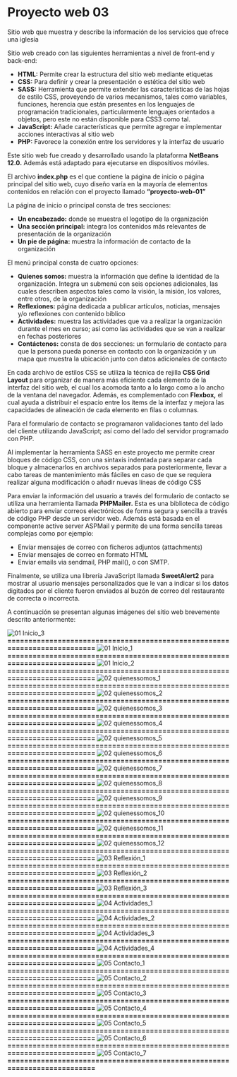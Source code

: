 # Proyecto web 03
Sitio web que muestra y describe la información de los servicios que ofrece una iglesia

Sitio web creado con las siguientes herramientas a nivel de front-end y back-end:

- **HTML:**	Permite crear la estructura del sitio web mediante etiquetas
- **CSS:**	Para definir y crear la presentación o estética del sitio web
- **SASS:**	Herramienta que permite extender las características de las hojas de estilo CSS, proveyendo de varios mecanismos, tales como variables, funciones, herencia que están presentes en los lenguajes de programación tradicionales, particularmente lenguajes orientados a objetos, pero este no están disponible para CSS3 como tal.
- **JavaScript:**	Añade características que permite agregar e implementar acciones interactivas al sitio web
- **PHP:**	Favorece la conexión entre los servidores y la interfaz de usuario

Este sitio web fue creado y desarrollado usando la plataforma **NetBeans 12.0.** Además está adaptado para ejecutarse en dispositivos móviles.

El archivo **index.php** es el que contiene la página de inicio o página principal del sitio web, cuyo diseño varía en la mayoría de elementos contenidos en relación con el proyecto llamado **“proyecto-web-01”**

La página de inicio o principal consta de tres secciones: 
- **Un encabezado:**	donde se muestra el logotipo de la organización
- **Una sección principal:**	integra los contenidos más relevantes de presentación de la organización 
- **Un pie de página:** 	muestra la información de contacto de la organización

El menú principal consta de cuatro opciones: 
- **Quienes somos:**	muestra la información que define la identidad de la organización. Integra un submenú con seis opciones adicionales, las cuales describen aspectos tales como la visión, la misión, los valores, entre otros, de la organización
- **Reflexiones:**	página dedicada a publicar artículos, noticias, mensajes y/o reflexiones con contenido bíblico
- **Actividades:**	muestra las actividades que va a realizar la organización durante el mes en curso; así como las actividades que se van a realizar en fechas posteriores 
- **Contáctenos:**	consta de dos secciones: un formulario de contacto para que la persona pueda ponerse en contacto con la organización y un mapa que muestra la ubicación junto con datos adicionales de contacto

En cada archivo de estilos CSS se utiliza la técnica de rejilla **CSS Grid Layout** para organizar de manera más eficiente cada elemento de la interfaz del sitio web, el cual los acomoda tanto a lo largo como a lo ancho de la ventana del navegador. Además, es complementado con **Flexbox,** el cual ayuda a distribuir el espacio entre los ítems de la interfaz y mejora las capacidades de alineación de cada elemento en filas o columnas.

Para el formulario de contacto se programaron validaciones tanto del lado del cliente utilizando JavaScript; así como del lado del servidor programado con PHP.

Al implementar la herramienta SASS en este proyecto me permite crear bloques de código CSS, con una sintaxis indentada para separar cada bloque y almacenarlos en archivos separados para posteriormente, llevar a cabo tareas de mantenimiento más fáciles en caso de que se requiera realizar alguna modificación o añadir nuevas líneas de código CSS

Para enviar la información del usuario a través del formulario de contacto se utiliza una herramienta  llamada **PHPMailer.** Esta es una biblioteca de código abierto para enviar correos electrónicos de forma segura y sencilla a través de código PHP desde un servidor web. Además está basada en el componente active server ASPMail y permite de una forma sencilla tareas complejas como por ejemplo:
- Enviar mensajes de correo con ficheros adjuntos (attachments) 
- Enviar mensajes de correo en formato HTML 
- Enviar emails via sendmail, PHP mail(), o con SMTP.

Finalmente, se utiliza una librería JavaScript llamada **SweetAlert2** para mostrar al usuario mensajes personalizados que le van a indicar si los datos digitados por el cliente fueron enviados al buzón de correo del restaurante de  correcta o incorrecta.

A continuación se presentan algunas imágenes del sitio web brevemente descrito anteriormente:

![01  Inicio_3](https://github.com/misproyectosweb/proyecto-web-03/assets/98922137/4b72804f-e354-4afe-b913-33330f112a87)
**==========================================================================**
![01  Inicio_1](https://github.com/misproyectosweb/proyecto-web-03/assets/98922137/f3c43b6a-91ab-4564-a1c3-70cb008803a9)
**==========================================================================**
![01  Inicio_2](https://github.com/misproyectosweb/proyecto-web-03/assets/98922137/41262a29-5bd9-4864-a78c-91dd1d6db808)
**==========================================================================**
![02  quienessomos_1](https://github.com/misproyectosweb/proyecto-web-03/assets/98922137/27e5ffe5-cf72-4380-8a0a-1c371e581d67)
**==========================================================================**
![02  quienessomos_2](https://github.com/misproyectosweb/proyecto-web-03/assets/98922137/4591112e-1df7-420d-b85c-5a7736fefda6)
**==========================================================================**
![02  quienessomos_3](https://github.com/misproyectosweb/proyecto-web-03/assets/98922137/a6b8f967-986b-473f-a59b-8e3afd5ba89f)
**==========================================================================**
![02  quienessomos_4](https://github.com/misproyectosweb/proyecto-web-03/assets/98922137/269b0663-67a6-4df6-8017-d759577b395f)
**==========================================================================**
![02  quienessomos_5](https://github.com/misproyectosweb/proyecto-web-03/assets/98922137/f64b13e3-2180-44e1-be8e-0b49e92b3e8e)
**==========================================================================**
![02  quienessomos_6](https://github.com/misproyectosweb/proyecto-web-03/assets/98922137/fa0bc193-42e5-4038-8c30-012fe5b90fa4)
**==========================================================================**
![02  quienessomos_7](https://github.com/misproyectosweb/proyecto-web-03/assets/98922137/fcc05193-fe92-43d0-b353-00a039321295)
**==========================================================================**
![02  quienessomos_8](https://github.com/misproyectosweb/proyecto-web-03/assets/98922137/02855d32-032e-4edf-82ed-db3a0c434b37)
**==========================================================================**
![02  quienessomos_9](https://github.com/misproyectosweb/proyecto-web-03/assets/98922137/4da01e15-b403-4a43-a1e0-e793b205846c)
**==========================================================================**
![02  quienessomos_10](https://github.com/misproyectosweb/proyecto-web-03/assets/98922137/c5028f4a-5779-467c-b6ca-c0a403ad4d9d)
**==========================================================================**
![02  quienessomos_11](https://github.com/misproyectosweb/proyecto-web-03/assets/98922137/a5a9ff9d-bc56-409c-8827-a1919f53807e)
**==========================================================================**
![02  quienessomos_12](https://github.com/misproyectosweb/proyecto-web-03/assets/98922137/814b238d-9bb0-4d60-af00-5810e5061350)
**==========================================================================**
![03  Reflexión_1](https://github.com/misproyectosweb/proyecto-web-03/assets/98922137/3f7e9897-061b-488c-bb0b-01048ed5f30e)
**==========================================================================**
![03  Reflexión_2](https://github.com/misproyectosweb/proyecto-web-03/assets/98922137/81696534-1cad-41b7-99b9-d650fb679d6a)
**==========================================================================**
![03  Reflexión_3](https://github.com/misproyectosweb/proyecto-web-03/assets/98922137/1e868b53-ee69-4cdb-ac9f-cdab13f5e3f7)
**==========================================================================**
![04  Actividades_1](https://github.com/misproyectosweb/proyecto-web-03/assets/98922137/7d3cdb62-adde-4113-9cbe-10de3c0298c0)
**==========================================================================**
![04  Actividades_2](https://github.com/misproyectosweb/proyecto-web-03/assets/98922137/07e09f70-5219-4351-adff-ccbbecdd5ee5)
**==========================================================================**
![04  Actividades_3](https://github.com/misproyectosweb/proyecto-web-03/assets/98922137/715a616f-391c-4ea6-b8f4-897bdaedc3fb)
**==========================================================================**
![04  Actividades_4](https://github.com/misproyectosweb/proyecto-web-03/assets/98922137/6809a176-12e9-4616-b400-1ac739e0503d)
**==========================================================================**
![05  Contacto_1](https://github.com/misproyectosweb/proyecto-web-03/assets/98922137/35e888ad-d3e0-4fd5-8106-7150c7f0c0af)
**==========================================================================**
![05  Contacto_2](https://github.com/misproyectosweb/proyecto-web-03/assets/98922137/38c8fa7f-f814-498e-9e70-49115a7d1851)
**==========================================================================**
![05  Contacto_3](https://github.com/misproyectosweb/proyecto-web-03/assets/98922137/3e42fe3a-0327-4f4a-aa7a-496c4fe55ce5)
**==========================================================================**
![05  Contacto_4](https://github.com/misproyectosweb/proyecto-web-03/assets/98922137/2b9895ea-86b3-45a5-8bec-fa22ae171f32)
**==========================================================================**
![05  Contacto_5](https://github.com/misproyectosweb/proyecto-web-03/assets/98922137/c1474ca9-2738-4e20-85d4-9493425b48f9)
**==========================================================================**
![05  Contacto_6](https://github.com/misproyectosweb/proyecto-web-03/assets/98922137/5d14d421-2c58-4bf9-897a-87f4fbe858d6)
**==========================================================================**
![05  Contacto_7](https://github.com/misproyectosweb/proyecto-web-03/assets/98922137/6796d6cf-da1c-4bd5-828d-b28c76bef3e5)
**==========================================================================**
